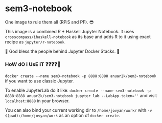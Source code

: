 # sem3-notebook
One image to rule them all (RPiS and PF). :sunglasses:

This image is a combined R + Haskell Jupyter Notebook. It uses `crosscompass/ihaskell-notebook` as its base and adds R to it using exact recipe as `jupyter/r-notebook`.

:pray: God bless the people behind Jupyter Docker Stacks. :pray:

### HoW dO i UsE iT :question::question::question::question::thinking:
`docker create --name sem3-notebook -p 8888:8888 anuar2k/sem3-notebook` if you want to use classic Jupyter.

To enable JupyterLab do it like: `docker create --name sem3-notebook -p 8888:8888 anuar2k/sem3-notebook jupyter lab --LabApp.token=''` and visit `localhost:8888` in your browser.

You can also bind your current working dir to `/home/jovyan/work/` with `-v $(pwd):/home/jovyan/work` as an option of `docker create`.

